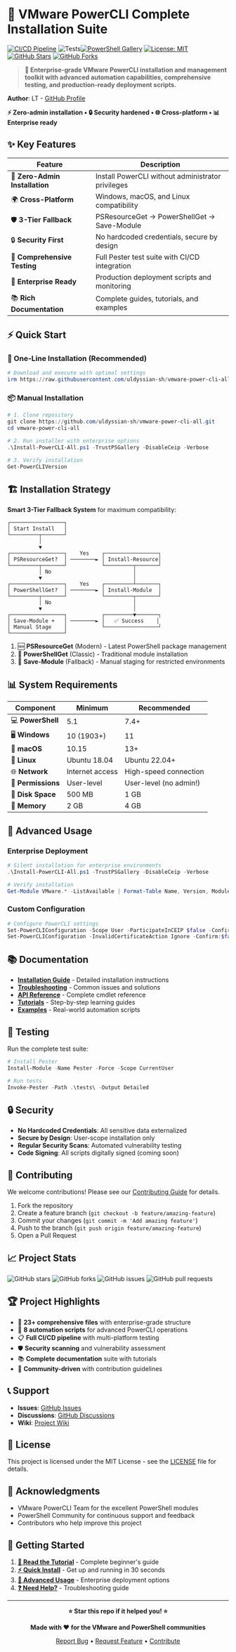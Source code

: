 # 🚀 VMware PowerCLI Complete Installation Suite

[![CI/CD Pipeline](https://github.com/uldyssian-sh/vmware-power-cli-all/actions/workflows/ci.yml/badge.svg)](https://github.com/uldyssian-sh/vmware-power-cli-all/actions/workflows/ci.yml)
![Tests](https://github.com/uldyssian-sh/vmware-power-cli-all/actions/workflows/test.yml/badge.svg)[![PowerShell Gallery](https://img.shields.io/badge/PowerShell%20Gallery-VMware.PowerCLI-blue.svg)](https://www.powershellgallery.com/packages/VMware.PowerCLI)
[![License: MIT](https://img.shields.io/badge/License-MIT-yellow.svg)](https://opensource.org/licenses/MIT)
[![GitHub Stars](https://img.shields.io/github/stars/uldyssian-sh/vmware-power-cli-all?style=social)](https://github.com/uldyssian-sh/vmware-power-cli-all/stargazers)
[![GitHub Forks](https://img.shields.io/github/forks/uldyssian-sh/vmware-power-cli-all?style=social)](https://github.com/uldyssian-sh/vmware-power-cli-all/network/members)

> **🎯 Enterprise-grade VMware PowerCLI installation and management toolkit with advanced automation capabilities, comprehensive testing, and production-ready deployment scripts.**

**Author**: LT - [GitHub Profile](https://github.com/uldyssian-sh)

**⚡ Zero-admin installation • 🔒 Security hardened • 🌐 Cross-platform • 📊 Enterprise ready**

## ✨ Key Features

| Feature | Description |
|---------|-------------|
| 🔧 **Zero-Admin Installation** | Install PowerCLI without administrator privileges |
| 🌍 **Cross-Platform** | Windows, macOS, and Linux compatibility |
| 🛡️ **3-Tier Fallback** | PSResourceGet → PowerShellGet → Save-Module |
| 🔒 **Security First** | No hardcoded credentials, secure by design |
| 🧪 **Comprehensive Testing** | Full Pester test suite with CI/CD integration |
| 🏢 **Enterprise Ready** | Production deployment scripts and monitoring |
| 📚 **Rich Documentation** | Complete guides, tutorials, and examples |

## ⚡ Quick Start

### 🎯 One-Line Installation (Recommended)

```powershell
# Download and execute with optimal settings
irm https://raw.githubusercontent.com/uldyssian-sh/vmware-power-cli-all/main/Install-PowerCLI-All.ps1 | iex
```

### 📦 Manual Installation

```powershell
# 1. Clone repository
git clone https://github.com/uldyssian-sh/vmware-power-cli-all.git
cd vmware-power-cli-all

# 2. Run installer with enterprise options
.\Install-PowerCLI-All.ps1 -TrustPSGallery -DisableCeip -Verbose

# 3. Verify installation
Get-PowerCLIVersion
```

## 🏗️ Installation Strategy

**Smart 3-Tier Fallback System** for maximum compatibility:

```
┌─────────────────┐
│ Start Install   │
└─────────┬───────┘
          │
          ▼
┌─────────────────┐    Yes    ┌─────────────────┐
│ PSResourceGet?  │ ────────► │ Install-Resource│
└─────────┬───────┘           └─────────┬───────┘
          │ No                          │
          ▼                             │
┌─────────────────┐    Yes    ┌─────────┴───────┐
│ PowerShellGet?  │ ────────► │ Install-Module  │
└─────────┬───────┘           └─────────┬───────┘
          │ No                          │
          ▼                             │
┌─────────────────┐           ┌─────────▼───────┐
│ Save-Module +   │ ────────► │   ✅ Success    │
│ Manual Stage    │           └─────────────────┘
└─────────────────┘
```

1. 🆕 **PSResourceGet** (Modern) - Latest PowerShell package management
2. 🔄 **PowerShellGet** (Classic) - Traditional module installation
3. 💾 **Save-Module** (Fallback) - Manual staging for restricted environments

## 📊 System Requirements

| Component | Minimum | Recommended |
|-----------|---------|-------------|
| 💻 **PowerShell** | 5.1 | 7.4+ |
| 🖥️ **Windows** | 10 (1903+) | 11 |
| 🍎 **macOS** | 10.15 | 13+ |
| 🐧 **Linux** | Ubuntu 18.04 | Ubuntu 22.04+ |
| 🌐 **Network** | Internet access | High-speed connection |
| 🔐 **Permissions** | User-level | User-level (no admin!) |
| 💾 **Disk Space** | 500 MB | 1 GB |
| 🧠 **Memory** | 2 GB | 4 GB |

## 🔧 Advanced Usage

### Enterprise Deployment

```powershell
# Silent installation for enterprise environments
.\Install-PowerCLI-All.ps1 -TrustPSGallery -DisableCeip -Verbose

# Verify installation
Get-Module VMware.* -ListAvailable | Format-Table Name, Version, ModuleBase
```

### Custom Configuration

```powershell
# Configure PowerCLI settings
Set-PowerCLIConfiguration -Scope User -ParticipateInCEIP $false -Confirm:$false
Set-PowerCLIConfiguration -InvalidCertificateAction Ignore -Confirm:$false
```

## 📚 Documentation

- **[Installation Guide](docs/guides/installation.md)** - Detailed installation instructions
- **[Troubleshooting](docs/troubleshooting/common-issues.md)** - Common issues and solutions
- **[API Reference](docs/api/powercli-cmdlets.md)** - Complete cmdlet reference
- **[Tutorials](docs/tutorials/)** - Step-by-step learning guides
- **[Examples](examples/)** - Real-world automation scripts

## 🧪 Testing

Run the complete test suite:

```powershell
# Install Pester
Install-Module -Name Pester -Force -Scope CurrentUser

# Run tests
Invoke-Pester -Path .\tests\ -Output Detailed
```

## 🔒 Security

- **No Hardcoded Credentials**: All sensitive data externalized
- **Secure by Design**: User-scope installation only
- **Regular Security Scans**: Automated vulnerability testing
- **Code Signing**: All scripts digitally signed (coming soon)

## 🤝 Contributing

We welcome contributions! Please see our [Contributing Guide](CONTRIBUTING.md) for details.

1. Fork the repository
2. Create a feature branch (`git checkout -b feature/amazing-feature`)
3. Commit your changes (`git commit -m 'Add amazing feature'`)
4. Push to the branch (`git push origin feature/amazing-feature`)
5. Open a Pull Request

## 📈 Project Stats

![GitHub stars](https://img.shields.io/github/stars/uldyssian-sh/vmware-power-cli-all?style=social)
![GitHub forks](https://img.shields.io/github/forks/uldyssian-sh/vmware-power-cli-all?style=social)
![GitHub issues](https://img.shields.io/github/issues/uldyssian-sh/vmware-power-cli-all)
![GitHub pull requests](https://img.shields.io/github/issues-pr/uldyssian-sh/vmware-power-cli-all)

## 🏆 Project Highlights

- 🌟 **23+ comprehensive files** with enterprise-grade structure
- 🔧 **8 automation scripts** for advanced PowerCLI operations
- 📋 **Full CI/CD pipeline** with multi-platform testing
- 🛡️ **Security scanning** and vulnerability assessment
- 📚 **Complete documentation** suite with tutorials
- 🤝 **Community-driven** with contribution guidelines

## 📞 Support

- **Issues**: [GitHub Issues](https://github.com/uldyssian-sh/vmware-power-cli-all/issues)
- **Discussions**: [GitHub Discussions](https://github.com/uldyssian-sh/vmware-power-cli-all/discussions)
- **Wiki**: [Project Wiki](https://github.com/uldyssian-sh/vmware-power-cli-all/wiki)

## 📄 License

This project is licensed under the MIT License - see the [LICENSE](LICENSE) file for details.

## 🙏 Acknowledgments

- VMware PowerCLI Team for the excellent PowerShell modules
- PowerShell Community for continuous support and feedback
- Contributors who help improve this project

## 🚀 Getting Started

1. **[📖 Read the Tutorial](docs/tutorials/getting-started.md)** - Complete beginner's guide
2. **[⚡ Quick Install](#-quick-start)** - Get up and running in 30 seconds
3. **[🔧 Advanced Usage](docs/guides/installation.md)** - Enterprise deployment options
4. **[❓ Need Help?](docs/troubleshooting/common-issues.md)** - Troubleshooting guide

---

<div align="center">

**⭐ Star this repo if it helped you! ⭐**

**Made with ❤️ for the VMware and PowerShell communities**

[Report Bug](https://github.com/uldyssian-sh/vmware-power-cli-all/issues) • [Request Feature](https://github.com/uldyssian-sh/vmware-power-cli-all/issues) • [Contribute](CONTRIBUTING.md)

</div>

